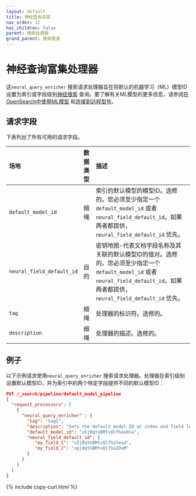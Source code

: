 ```yaml
---
layout: default
title: 神经查询浓度
nav_order: 12
has_children: false
parent: 搜索处理器
grand_parent: 搜索管道
---
```


# 神经查询富集处理器

这`neural_query_enricher` 搜索请求处理器旨在将默认的机器学习（ML）模型ID设置为索引或字段级别[神经搜索]({{site.url}}{{site.baseurl}}/search-plugins/neural-search/) 查询。要了解有关ML模型的更多信息，请参阅[在OpenSearch中使用ML模型]({{site.url}}{{site.baseurl}}/ml-commons-plugin/ml-framework/) 和[连接到远程型号]({{site.url}}{{site.baseurl}}/ml-commons-plugin/extensibility/index/)。

## 请求字段

下表列出了所有可用的请求字段。

场地| 数据类型| 描述
:--- | :--- | :---
`default_model_id` | 细绳| 索引的默认模型的模型ID。选修的。您必须至少指定一个`default_model_id` 或者`neural_field_default_id`。如果两者都提供，`neural_field_default_id` 优先。
`neural_field_default_id` | 目的| 密钥地图-代表文档字段名称及其关联的默认模型ID的值对。选修的。您必须至少指定一个`default_model_id` 或者`neural_field_default_id`。如果两者都提供，`neural_field_default_id` 优先。
`tag` | 细绳| 处理器的标识符。选修的。
`description` | 细绳| 处理器的描述。选修的。

## 例子

以下示例请求使用`neural_query_enricher` 搜索请求处理器。处理器在索引级别设置默认模型ID，并为索引中的两个特定字段提供不同的默认模型ID：

```json
PUT /_search/pipeline/default_model_pipeline 
{
  "request_processors": [
    {
      "neural_query_enricher" : {
        "tag": "tag1",
        "description": "Sets the default model ID at index and field levels",
        "default_model_id": "u5j0qYoBMtvQlfhaxOsa",
        "neural_field_default_id": {
           "my_field_1": "uZj0qYoBMtvQlfhaYeud",
           "my_field_2": "upj0qYoBMtvQlfhaZOuM"
        }
      }
    }
  ]
}
```
{% include copy-curl.html %}

